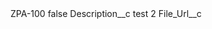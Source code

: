 <?xml version="1.0" encoding="UTF-8"?>
<CustomMetadata xmlns="http://soap.sforce.com/2006/04/metadata" xmlns:xsi="http://www.w3.org/2001/XMLSchema-instance" xmlns:xsd="http://www.w3.org/2001/XMLSchema">
    <label>ZPA-100</label>
    <protected>false</protected>
    <values>
        <field>Description__c</field>
        <value xsi:type="xsd:string">test 2</value>
    </values>
    <values>
        <field>File_Url__c</field>
        <value xsi:nil="true"/>
    </values>
</CustomMetadata>

